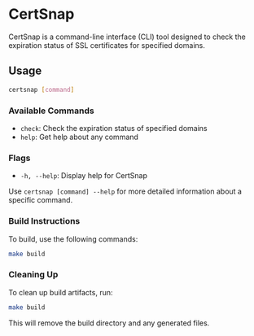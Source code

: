 # CertSnap

CertSnap is a command-line interface (CLI) tool designed to check the expiration status of SSL certificates for specified domains.

## Usage

```bash
certsnap [command]
```

### Available Commands

- `check`: Check the expiration status of specified domains
- `help`: Get help about any command

### Flags

- `-h, --help`: Display help for CertSnap

Use `certsnap [command] --help` for more detailed information about a specific command.

### Build Instructions

To build, use the following commands:

```bash
make build
```

### Cleaning Up

To clean up build artifacts, run:

```bash
make build
```

This will remove the build directory and any generated files.
